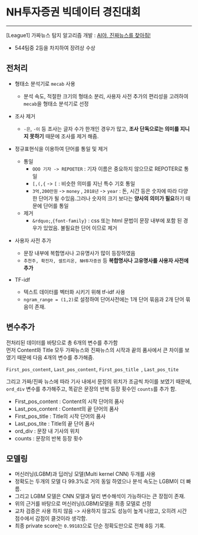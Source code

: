 # NH투자증권 빅데이터 경진대회
---
[League1] 가짜뉴스 탐지 알고리즘 개발 : [AI야, 진짜뉴스를 찾아줘!](https://dacon.io/competitions/official/235658/overview/description/)

- 544팀중 2등을 차지하여 장려상 수상


## 전처리

- 형태소 분석기로 `mecab` 사용
	- 분석 속도, 적절한 크기의 형태소 분리, 사용자 사전 추가의 편리성을 고려하여 `mecab`을 형태소 분석기로 선정
- 조사 제거
	- `-은`, `-이` 등 조사는 글자 수가 한개인 경우가 많고, **조사 단독으로는 의미를 지니지 못하기** 때문에 조사를 제거 해줌.
- 정규표현식을 이용하여 단어를 통일 및 제거
	- 통일
		- `OOO 기자 -> REPOETER` : 기자 이름은 중요하지 않으므로 REPOTER로 통일
		- `[,(,{` -> `[` : 비슷한 의미를 지닌 특수 기호 통일
		- `3억,200만원` -> `money` , `2018년` -> `year` : 돈, 시간 등은 숫자에 따라 다양한 단어가 될 수있음.그러나 숫자의 크기 보다는 **양사의 의미가 필요**하기 때문에 단어를 통일
	- 제거
		- `&rdquo;`,`{font-family}` : css 또는 html 문법이 문장 내부에 포함 된 경우가 있었음. 불필요한 단어 이므로 제거
	
	
- 사용자 사전 추가
	- 문장 내부에 복합명사나 고유명사가 많이 등장하였음
	- `추천주, 확진자, 셀트리온, NH투자증권` 등 **복합명사나 고유명사를 사용자 사전에 추가**

- TF-idf
  - 텍스트 데이터를 벡터화 시키기 위해 tf-idf 사용
  - `ngram_range = (1,2)`로 설정하여 단어사전에는 1개 단어 묶음과 2개 단어 묶음이 존재.

## 변수추가

전처리된 데이터를 바탕으로 총 6개의 변수를 추가함   
먼저 Content와 Title 모두 가짜뉴스와 진짜뉴스의 시작과 끝의 품사에서 큰 차이를 보였기 때문에 다음 4개의 변수를 추가해줌. 
<br/>  

`First_pos_content`, `Last_pos_content`, `First_pos_title `, `Last_pos_tite `  

그리고 가짜/진짜 뉴스에 따라 기사 내에서 문장의 위치가 조금씩 차이를 보였기 때문에, `ord_div` 변수를 추가해주고, 똑같은 문장의 반복 등장 횟수인 `counts`를 추가 함.

- First_pos_content : Content의 시작 단어의 품사
- Last_pos_content : Content의 끝 단어의 품사
- First_pos_title : Title의 시작 단어의 품사
- Last_pos_tite : Title의 끝 단어 품사
- ord_div : 문장 내 기사의 위치
- counts : 문장의 반복 등장 횟수

## 모델링

- 머신러닝(LGBM)과 딥러닝 모델(Multi kernel CNN) 두개를 사용
- 정확도는 두개의 모델 다 99.3%로 거의 동일 하였으나 분석 속도는 LGBM이 더 빠름.
- 그리고 LGBM 모델은 CNN 모델과 달리 변수해석이 가능하다는 큰 장점이 존재.
- 위의 근거를 바탕으로 머신러닝(LGBM)모델을 최종 모델로 선정
- 교차 검증은 사용 하지 않음 -> 사용하지 않고도 성능이 높게 나왔고, 오히려 시간 점수에서 감점이 클것이라 생각함.
- 최종 private score는 `0.99183`으로 단순 정확도만으로 전체 8등 기록.


